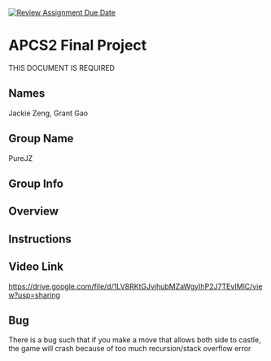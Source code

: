 [![Review Assignment Due Date](https://classroom.github.com/assets/deadline-readme-button-24ddc0f5d75046c5622901739e7c5dd533143b0c8e959d652212380cedb1ea36.svg)](https://classroom.github.com/a/syDSSnTt)
# APCS2 Final Project
THIS DOCUMENT IS REQUIRED
## Names
Jackie Zeng, Grant Gao
## Group Name
PureJZ
## Group Info
## Overview
## Instructions

## Video Link
https://drive.google.com/file/d/1LV8RKtGJvjhubMZaWgyIhP2J7TEvIMlC/view?usp=sharing

## Bug
There is a bug such that if you make a move that allows both side to castle, the game will crash because of too much recursion/stack overflow error

